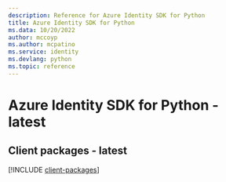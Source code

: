 ```yaml
---
description: Reference for Azure Identity SDK for Python
title: Azure Identity SDK for Python
ms.data: 10/20/2022
author: mccoyp
ms.author: mcpatino
ms.service: identity
ms.devlang: python
ms.topic: reference
---
```

# Azure Identity SDK for Python - latest

## Client packages - latest
[!INCLUDE [client-packages](identity-client-index.md)]
